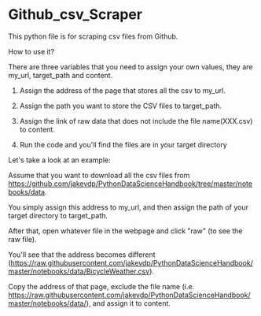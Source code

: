 # Github_csv_Scraper
This python file is for scraping csv files from Github.

How to use it?

There are three variables that you need to assign your own values, they are 
my_url, target_path and content.


1. Assign the address of the page that stores all the csv to my_url.

2. Assign the path you want to store the CSV files to target_path.

3. Assign the link of raw data that does not include the file name(XXX.csv) to content.

4. Run the code and you'll find the files are in your target directory

Let's take a look at an example:

Assume that you want to download all the csv files from https://github.com/jakevdp/PythonDataScienceHandbook/tree/master/notebooks/data.

You simply assign this address to my_url, and then assign the path of your target directory to target_path.

After that, open whatever file in the webpage and click "raw" (to see the raw file).

You'll see that the address becomes different
(https://raw.githubusercontent.com/jakevdp/PythonDataScienceHandbook/master/notebooks/data/BicycleWeather.csv).

Copy the address of that page, exclude the file name (i.e. https://raw.githubusercontent.com/jakevdp/PythonDataScienceHandbook/master/notebooks/data/), and  assign it to content.
